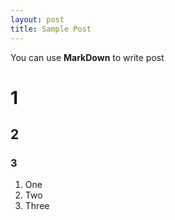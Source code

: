 ```yaml
---
layout: post
title: Sample Post
---
```


You can use **MarkDown** to write post 

# 1
## 2
### 3

1. One
2. Two
3. Three

